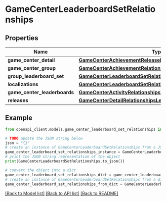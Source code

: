 # GameCenterLeaderboardSetRelationships


## Properties

Name | Type | Description | Notes
------------ | ------------- | ------------- | -------------
**game_center_detail** | [**GameCenterAchievementReleaseRelationshipsGameCenterDetail**](GameCenterAchievementReleaseRelationshipsGameCenterDetail.md) |  | [optional] 
**game_center_group** | [**GameCenterAchievementRelationshipsGameCenterGroup**](GameCenterAchievementRelationshipsGameCenterGroup.md) |  | [optional] 
**group_leaderboard_set** | [**GameCenterLeaderboardSetRelationshipsGroupLeaderboardSet**](GameCenterLeaderboardSetRelationshipsGroupLeaderboardSet.md) |  | [optional] 
**localizations** | [**GameCenterLeaderboardSetRelationshipsLocalizations**](GameCenterLeaderboardSetRelationshipsLocalizations.md) |  | [optional] 
**game_center_leaderboards** | [**GameCenterActivityRelationshipsLeaderboards**](GameCenterActivityRelationshipsLeaderboards.md) |  | [optional] 
**releases** | [**GameCenterDetailRelationshipsLeaderboardSetReleases**](GameCenterDetailRelationshipsLeaderboardSetReleases.md) |  | [optional] 

## Example

```python
from openapi_client.models.game_center_leaderboard_set_relationships import GameCenterLeaderboardSetRelationships

# TODO update the JSON string below
json = "{}"
# create an instance of GameCenterLeaderboardSetRelationships from a JSON string
game_center_leaderboard_set_relationships_instance = GameCenterLeaderboardSetRelationships.from_json(json)
# print the JSON string representation of the object
print(GameCenterLeaderboardSetRelationships.to_json())

# convert the object into a dict
game_center_leaderboard_set_relationships_dict = game_center_leaderboard_set_relationships_instance.to_dict()
# create an instance of GameCenterLeaderboardSetRelationships from a dict
game_center_leaderboard_set_relationships_from_dict = GameCenterLeaderboardSetRelationships.from_dict(game_center_leaderboard_set_relationships_dict)
```
[[Back to Model list]](../README.md#documentation-for-models) [[Back to API list]](../README.md#documentation-for-api-endpoints) [[Back to README]](../README.md)


